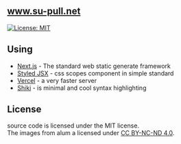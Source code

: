 ## www.su-pull.net
[![License: MIT](https://img.shields.io/badge/License-MIT-yellow.svg)](https://opensource.org/licenses/MIT)

## Using

- [Next.js](https://nextjs.org/) - The standard web static generate framework
- [Styled JSX](https://nextjs.org/blog/styling-next-with-styled-jsx) - css scopes component in simple standard
- [Vercel](https://vercel.com/) - a very faster server
- [Shiki](https://shiki.matsu.io/) - is minimal and cool syntax highlighting

## License
source code is licensed under the MIT license.  
The images from alum a licensed under [CC BY-NC-ND 4.0](https://creativecommons.org/licenses/by-nc-nd/4.0/).  



